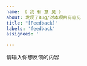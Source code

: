```yaml
---
name: 《 我 有 意 见 》
about: 发现了Bug/对本项目有意见
title: "[Feedback]"
labels: 'feedback'
assignees: ''

---
```


请输入你想反馈的内容
